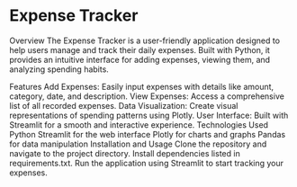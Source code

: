 # Expense Tracker
Overview
The Expense Tracker is a user-friendly application designed to help users manage and track their daily expenses. Built with Python, it provides an intuitive interface for adding expenses, viewing them, and analyzing spending habits.

Features
Add Expenses: Easily input expenses with details like amount, category, date, and description.
View Expenses: Access a comprehensive list of all recorded expenses.
Data Visualization: Create visual representations of spending patterns using Plotly.
User Interface: Built with Streamlit for a smooth and interactive experience.
Technologies Used
Python
Streamlit for the web interface
Plotly for charts and graphs
Pandas for data manipulation
Installation and Usage
Clone the repository and navigate to the project directory.
Install dependencies listed in requirements.txt.
Run the application using Streamlit to start tracking your expenses.
